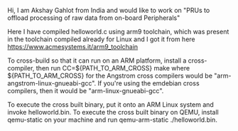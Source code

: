 Hi, I am Akshay Gahlot from India and would like to work on "PRUs to offload processing of raw data from on-board Peripherals"

Here I have compiled helloworld.c using arm9 toolchain, which was present in the toolchain compiled already for Linux and I got it from here https://www.acmesystems.it/arm9_toolchain 
 
To cross-build so that it can run on an ARM platform, install a cross-compiler, then run CC=${PATH_TO_ARM_CROSS} make where ${PATH_TO_ARM_CROSS} for the Angstrom cross compilers would be "arm-angstrom-linux-gnueabi-gcc". If you're using the emdebian cross compilers, then it would be "arm-linux-gnueabi-gcc".

To execute the cross built binary, put it onto an ARM Linux system and invoke helloworld.bin. To execute the cross built binary on QEMU, install qemu-static on your machine and run qemu-arm-static ./helloworld.bin.



